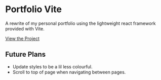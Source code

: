 # Portfolio Vite

A rewrite of my personal portfolio using the lightweight react framework provided with Vite.

[View the Project](https://connorturlan.github.io/)

## Future Plans

-   Update styles to be a lil less colourful.
-   Scroll to top of page when navigating between pages.
